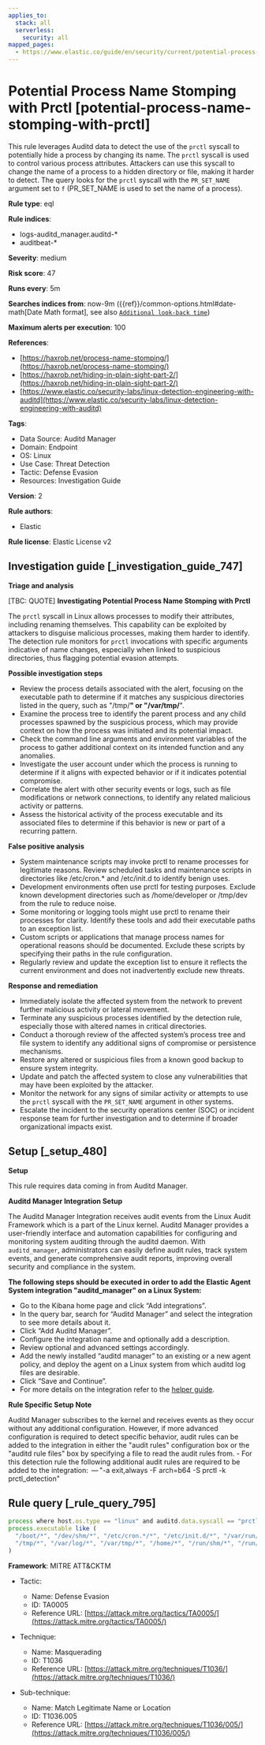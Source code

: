 ```yaml
---
applies_to:
  stack: all
  serverless:
    security: all
mapped_pages:
  - https://www.elastic.co/guide/en/security/current/potential-process-name-stomping-with-prctl.html
---
```


# Potential Process Name Stomping with Prctl [potential-process-name-stomping-with-prctl]

This rule leverages Auditd data to detect the use of the `prctl` syscall to potentially hide a process by changing its name. The `prctl` syscall is used to control various process attributes. Attackers can use this syscall to change the name of a process to a hidden directory or file, making it harder to detect. The query looks for the `prctl` syscall with the `PR_SET_NAME` argument set to `f` (PR_SET_NAME is used to set the name of a process).

**Rule type**: eql

**Rule indices**:

* logs-auditd_manager.auditd-*
* auditbeat-*

**Severity**: medium

**Risk score**: 47

**Runs every**: 5m

**Searches indices from**: now-9m ({{ref}}/common-options.html#date-math[Date Math format], see also [`Additional look-back time`](docs-content://solutions/security/detect-and-alert/create-detection-rule.md#rule-schedule))

**Maximum alerts per execution**: 100

**References**:

* [https://haxrob.net/process-name-stomping/](https://haxrob.net/process-name-stomping/)
* [https://haxrob.net/hiding-in-plain-sight-part-2/](https://haxrob.net/hiding-in-plain-sight-part-2/)
* [https://www.elastic.co/security-labs/linux-detection-engineering-with-auditd](https://www.elastic.co/security-labs/linux-detection-engineering-with-auditd)

**Tags**:

* Data Source: Auditd Manager
* Domain: Endpoint
* OS: Linux
* Use Case: Threat Detection
* Tactic: Defense Evasion
* Resources: Investigation Guide

**Version**: 2

**Rule authors**:

* Elastic

**Rule license**: Elastic License v2

## Investigation guide [_investigation_guide_747]

**Triage and analysis**

[TBC: QUOTE]
**Investigating Potential Process Name Stomping with Prctl**

The `prctl` syscall in Linux allows processes to modify their attributes, including renaming themselves. This capability can be exploited by attackers to disguise malicious processes, making them harder to identify. The detection rule monitors for `prctl` invocations with specific arguments indicative of name changes, especially when linked to suspicious directories, thus flagging potential evasion attempts.

**Possible investigation steps**

* Review the process details associated with the alert, focusing on the executable path to determine if it matches any suspicious directories listed in the query, such as "/tmp/**" or "/var/tmp/**".
* Examine the process tree to identify the parent process and any child processes spawned by the suspicious process, which may provide context on how the process was initiated and its potential impact.
* Check the command line arguments and environment variables of the process to gather additional context on its intended function and any anomalies.
* Investigate the user account under which the process is running to determine if it aligns with expected behavior or if it indicates potential compromise.
* Correlate the alert with other security events or logs, such as file modifications or network connections, to identify any related malicious activity or patterns.
* Assess the historical activity of the process executable and its associated files to determine if this behavior is new or part of a recurring pattern.

**False positive analysis**

* System maintenance scripts may invoke prctl to rename processes for legitimate reasons. Review scheduled tasks and maintenance scripts in directories like /etc/cron.* and /etc/init.d to identify benign uses.
* Development environments often use prctl for testing purposes. Exclude known development directories such as /home/developer or /tmp/dev from the rule to reduce noise.
* Some monitoring or logging tools might use prctl to rename their processes for clarity. Identify these tools and add their executable paths to an exception list.
* Custom scripts or applications that manage process names for operational reasons should be documented. Exclude these scripts by specifying their paths in the rule configuration.
* Regularly review and update the exception list to ensure it reflects the current environment and does not inadvertently exclude new threats.

**Response and remediation**

* Immediately isolate the affected system from the network to prevent further malicious activity or lateral movement.
* Terminate any suspicious processes identified by the detection rule, especially those with altered names in critical directories.
* Conduct a thorough review of the affected system’s process tree and file system to identify any additional signs of compromise or persistence mechanisms.
* Restore any altered or suspicious files from a known good backup to ensure system integrity.
* Update and patch the affected system to close any vulnerabilities that may have been exploited by the attacker.
* Monitor the network for any signs of similar activity or attempts to use the `prctl` syscall with the `PR_SET_NAME` argument in other systems.
* Escalate the incident to the security operations center (SOC) or incident response team for further investigation and to determine if broader organizational impacts exist.


## Setup [_setup_480]

**Setup**

This rule requires data coming in from Auditd Manager.

**Auditd Manager Integration Setup**

The Auditd Manager Integration receives audit events from the Linux Audit Framework which is a part of the Linux kernel. Auditd Manager provides a user-friendly interface and automation capabilities for configuring and monitoring system auditing through the auditd daemon. With `auditd_manager`, administrators can easily define audit rules, track system events, and generate comprehensive audit reports, improving overall security and compliance in the system.

**The following steps should be executed in order to add the Elastic Agent System integration "auditd_manager" on a Linux System:**

* Go to the Kibana home page and click “Add integrations”.
* In the query bar, search for “Auditd Manager” and select the integration to see more details about it.
* Click “Add Auditd Manager”.
* Configure the integration name and optionally add a description.
* Review optional and advanced settings accordingly.
* Add the newly installed “auditd manager” to an existing or a new agent policy, and deploy the agent on a Linux system from which auditd log files are desirable.
* Click “Save and Continue”.
* For more details on the integration refer to the [helper guide](https://docs.elastic.co/integrations/auditd_manager).

**Rule Specific Setup Note**

Auditd Manager subscribes to the kernel and receives events as they occur without any additional configuration. However, if more advanced configuration is required to detect specific behavior, audit rules can be added to the integration in either the "audit rules" configuration box or the "auditd rule files" box by specifying a file to read the audit rules from. - For this detection rule the following additional audit rules are required to be added to the integration:  — "-a exit,always -F arch=b64 -S prctl -k prctl_detection"


## Rule query [_rule_query_795]

```js
process where host.os.type == "linux" and auditd.data.syscall == "prctl" and auditd.data.a0 == "f" and
process.executable like (
  "/boot/*", "/dev/shm/*", "/etc/cron.*/*", "/etc/init.d/*", "/var/run/*", "/etc/update-motd.d/*",
  "/tmp/*", "/var/log/*", "/var/tmp/*", "/home/*", "/run/shm/*", "/run/*", "./*"
)
```

**Framework**: MITRE ATT&CKTM

* Tactic:

    * Name: Defense Evasion
    * ID: TA0005
    * Reference URL: [https://attack.mitre.org/tactics/TA0005/](https://attack.mitre.org/tactics/TA0005/)

* Technique:

    * Name: Masquerading
    * ID: T1036
    * Reference URL: [https://attack.mitre.org/techniques/T1036/](https://attack.mitre.org/techniques/T1036/)

* Sub-technique:

    * Name: Match Legitimate Name or Location
    * ID: T1036.005
    * Reference URL: [https://attack.mitre.org/techniques/T1036/005/](https://attack.mitre.org/techniques/T1036/005/)



